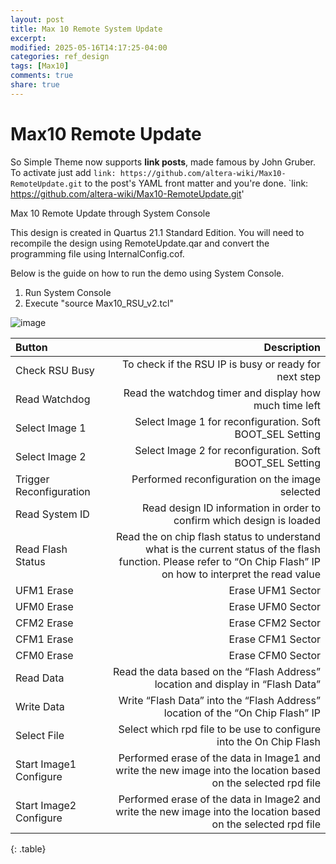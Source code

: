 ```yaml
---
layout: post
title: Max 10 Remote System Update
excerpt:
modified: 2025-05-16T14:17:25-04:00
categories: ref_design
tags: [Max10]
comments: true
share: true
---
```


# Max10 Remote Update

So Simple Theme now supports **link posts**, made famous by John Gruber. To activate just add `link: https://github.com/altera-wiki/Max10-RemoteUpdate.git` to the post's YAML front matter and you're done.
`link: https://github.com/altera-wiki/Max10-RemoteUpdate.git'

 Max 10 Remote Update through System Console

This design is created in Quartus 21.1 Standard Edition. You will need to recompile the design using RemoteUpdate.qar and convert the programming file using InternalConfig.cof.

Below is the guide on how to run the demo using System Console.
1. Run System Console
2. Execute "source Max10_RSU_v2.tcl"

<img src="https://github.com/altera-wiki/Max10-RemoteUpdate/blob/main/image/console.jpg" alt="image">

| Button                  | Description                                                                                                                                                           |
| :---------------------- | --------------------------------------------------------------------------------------------------------------------------------------------------------------------: |
| Check RSU Busy          | To check if the RSU IP is busy or ready for next step                                                                                                                 |
| Read Watchdog           | Read the watchdog timer and display how much time left                                                                                                                |
| Select Image 1          | Select Image 1 for reconfiguration. Soft BOOT_SEL Setting                                                                                                             |
| Select Image 2          | Select Image 2 for reconfiguration. Soft BOOT_SEL Setting                                                                                                             |
| Trigger Reconfiguration | Performed reconfiguration on the image selected                                                                                                                       |
| Read System ID          | Read design ID information in order to confirm which design is loaded                                                                                                 |
| Read Flash Status       | Read the on chip flash status to understand what is the current status of the flash function. Please refer to “On Chip Flash” IP on how to interpret the read value   |
| UFM1 Erase              | Erase UFM1 Sector                                                                                                                                                     |
| UFM0 Erase              | Erase UFM0 Sector                                                                                                                                                     |
| CFM2 Erase              | Erase CFM2 Sector                                                                                                                                                     |
| CFM1 Erase              | Erase CFM1 Sector                                                                                                                                                     |
| CFM0 Erase              | Erase CFM0 Sector                                                                                                                                                     |
| Read Data               | Read the data based on the “Flash Address” location and display in “Flash Data”                                                                                       |
| Write Data              | Write “Flash Data” into the “Flash Address” location of the “On Chip Flash” IP                                                                                        |
| Select File             | Select which rpd file to be use to configure into the On Chip Flash                                                                                                   |
| Start Image1 Configure  | Performed erase of the data in Image1 and write the new image into the location based on the selected rpd file                                                        |
| Start Image2 Configure  | Performed erase of the data in Image2 and write the new image into the location based on the selected rpd file                                                        |
{: .table}
